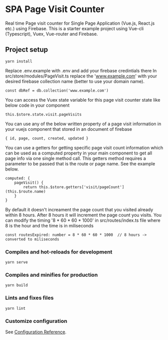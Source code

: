 # SPA Page Visit Counter

Real time Page visit counter for Single Page Application (Vue.js, React.js etc.) using Firebase. This is a starter example project using Vue-cli (Typescript), Vuex, Vue-router and Firebase. 

## Project setup
```
yarn install
```
Replace .env.example with .env and add your firebase credintials there
In src/store/modules/PageVisit.ts  replace the 'www.example.com' with your desired firebase collection name (better to use your domain name).
```
const dbRef = db.collection('www.example.com') 
```
You can access the Vuex state variable for this page visit counter state like below code in your component
```
this.$store.state.visit.pageVisits
```

You can use any of the below written property of a page visit information in your vuejs component that stored in an document of firebase
```
{ id, page, count, created, updated }
```

You can use a getters for getting specific page visit count information which can be used as a computed property in your main component to get all page info via one single method call. This getters method requires a parameter to be passed that is the route or page name. See the example below.
```
computed: {
    pageVisit() {
        return this.$store.getters['visit/pageCount'](this.$route.name)
    }
}
```

By default it doesn't increament the page count that you visited already within 8 hours. After 8 hours it will increment the page count you visits. You can modify the timing '8 * 60 * 60 * 1000' in src/routes/index.ts file where 8 is the hour and the time is in miliseconds 

```
const routesExpired: number = 8 * 60 * 60 * 1000  // 8 hours -> converted to miliseconds
```

### Compiles and hot-reloads for development
```
yarn serve
```

### Compiles and minifies for production
```
yarn build
```

### Lints and fixes files
```
yarn lint
```

### Customize configuration
See [Configuration Reference](https://cli.vuejs.org/config/).
